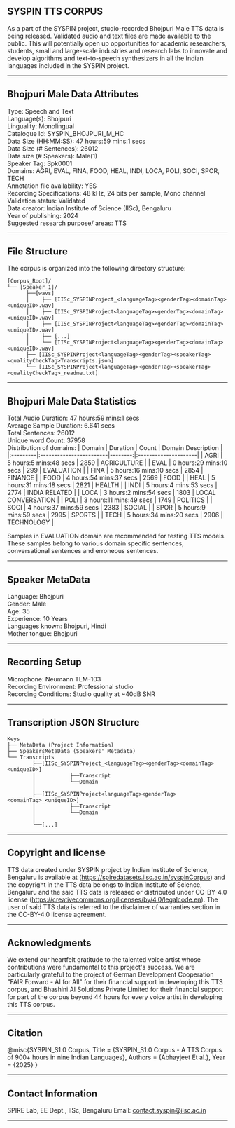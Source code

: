 ## SYSPIN TTS CORPUS

As a part of the SYSPIN project, studio-recorded Bhojpuri Male TTS data is being released.
Validated audio and text files are made available to the public. This will potentially open up
opportunities for academic researchers, students, small and large-scale industries and research
labs to innovate and develop algorithms and text-to-speech synthesizers in all the Indian languages
included in the SYSPIN project.

---

## Bhojpuri Male Data Attributes

Type: Speech and Text  
Language(s): Bhojpuri  
Linguality: Monolingual  
Catalogue Id: SYSPIN_BHOJPURI_M_HC  
Data Size (HH:MM:SS): 47 hours:59 mins:1 secs  
Data Size (# Sentences): 26012  
Data size (# Speakers): Male(1)  
Speaker Tag: Spk0001  
Domains: AGRI, EVAL, FINA, FOOD, HEAL, INDI, LOCA, POLI, SOCI, SPOR, TECH  
Annotation file availability: YES  
Recording Specifications: 48 kHz, 24 bits per sample, Mono channel  
Validation status: Validated  
Data creator: Indian Institute of Science (IISc), Bengaluru  
Year of publishing: 2024  
Suggested research purpose/ areas: TTS  

---

## File Structure

The corpus is organized into the following directory structure:
```
[Corpus_Root]/
└── [Speaker_1]/
      ├──[wavs]
      │    ├── [IISc_SYSPINProject_<languageTag><genderTag><domainTag><uniqueID>.wav]
      │    ├── [IISc_SYSPINProject<languageTag><genderTag><domainTag><uniqueID>.wav]
      │    ├── [IISc_SYSPINProject<languageTag><genderTag><domainTag><uniqueID>.wav]
      │    ├── [...]
      │    └── [IISc_SYSPINProject<languageTag><genderTag><domainTag><uniqueID>.wav]
      ├── [IISc_SYSPINProject<languageTag><genderTag><speakerTag><qualityCheckTag>Transcripts.json]
      └── [IISc_SYSPINProject<languageTag><genderTag><speakerTag><qualityCheckTag>_readme.txt]
```

---

## Bhojpuri Male Data Statistics

Total Audio Duration:    47 hours:59 mins:1 secs  
Average Sample Duration: 6.641 secs  
Total Sentences:         26012  
Unique word Count:       37958  
Distribution of domains:
| Domain   | Duration                |   Count | Domain Description   |
|:---------|:------------------------|--------:|:---------------------|
| AGRI     | 5 hours:5 mins:48 secs  |    2859 | AGRICULTURE          |
| EVAL     | 0 hours:29 mins:10 secs |    299  | EVALUATION           |
| FINA     | 5 hours:16 mins:10 secs |    2854 | FINANCE              |
| FOOD     | 4 hours:54 mins:37 secs |    2569 | FOOD                 |
| HEAL     | 5 hours:31 mins:18 secs |    2821 | HEALTH               |
| INDI     | 5 hours:4 mins:53 secs  |    2774 | INDIA RELATED        |
| LOCA     | 3 hours:2 mins:54 secs  |    1803 | LOCAL CONVERSATION   |
| POLI     | 3 hours:11 mins:49 secs |    1749 | POLITICS             |
| SOCI     | 4 hours:37 mins:59 secs |    2383 | SOCIAL               |
| SPOR     | 5 hours:9 mins:59 secs  |    2995 | SPORTS               |
| TECH     | 5 hours:34 mins:20 secs |    2906 | TECHNOLOGY           |

Samples in EVALUATION domain are recommended for testing TTS models. These samples belong to
various domain specific sentences, conversational sentences and erroneous sentences.

---

## Speaker MetaData

Language: Bhojpuri  
Gender: Male  
Age: 35  
Experience: 10 Years  
Languages known: Bhojpuri, Hindi  
Mother tongue: Bhojpuri  

---

## Recording Setup

Microphone: Neumann TLM-103  
Recording Environment: Professional studio  
Recording Conditions: Studio quality at ~40dB SNR  

---

## Transcription JSON Structure
```
Keys
├── MetaData (Project Information)
├── SpeakersMetaData (Speakers' Metadata)
└── Transcripts
        ├──[IISc_SYSPINProject_<languageTag><genderTag><domainTag><uniqueID>]
        │ 			├──Transcript
        │ 			└──Domain
        │ 		
        ├──[IISc_SYSPINProject<languageTag><genderTag><domainTag>_<uniqueID>]
        │ 			├──Transcript
        │ 			└──Domain
        │
        └──[...]
```

---

## Copyright and license

TTS data created under SYSPIN project by Indian Institute of Science, Bengaluru is available
at (https://spiredatasets.iisc.ac.in/syspinCorpus) and the copyright in the TTS data belongs to
Indian Institute of Science, Bengaluru and the said TTS data is released or distributed under
CC-BY-4.0 license (https://creativecommons.org/licenses/by/4.0/legalcode.en). The user of
said TTS data is referred to the disclaimer of warranties section in the CC-BY-4.0 license
agreement.

---

## Acknowledgments

We extend our heartfelt gratitude to the talented voice artist whose contributions were
fundamental to this project's success.
We are particularly grateful to the project of German Development Cooperation "FAIR Forward - AI
for All" for their financial support in developing this TTS corpus, and Bhashini AI Solutions 
Private Limited for their financial support for part of the corpus beyond 44 hours for every 
voice artist in developing this TTS corpus.

---

## Citation

@misc{SYSPIN_S1.0 Corpus,
     	Title = {SYSPIN_S1.0 Corpus - A TTS Corpus of 900+ hours in nine Indian Languages},
     	Authors = {Abhayjeet Et al.},
     	Year = {2025}
}

---

## Contact Information

SPIRE Lab, EE Dept., IISc, Bengaluru
Email: contact.syspin@iisc.ac.in

---
